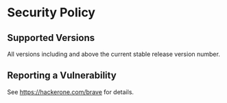 # Security Policy

## Supported Versions

All versions including and above the current stable release version number.

## Reporting a Vulnerability

See https://hackerone.com/brave for details.